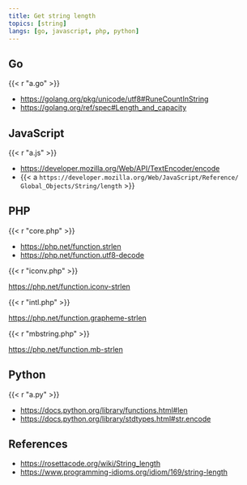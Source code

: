 ```yaml
---
title: Get string length
topics: [string]
langs: [go, javascript, php, python]
---
```


## Go

{{< r "a.go" >}}

- <https://golang.org/pkg/unicode/utf8#RuneCountInString>
- <https://golang.org/ref/spec#Length_and_capacity>

## JavaScript

{{< r "a.js" >}}

- <https://developer.mozilla.org/Web/API/TextEncoder/encode>
- {{< a `https://developer.mozilla.org/Web/JavaScript/Reference/
   Global_Objects/String/length` >}}

## PHP

{{< r "core.php" >}}

- <https://php.net/function.strlen>
- <https://php.net/function.utf8-decode>

{{< r "iconv.php" >}}

<https://php.net/function.iconv-strlen>

{{< r "intl.php" >}}

<https://php.net/function.grapheme-strlen>

{{< r "mbstring.php" >}}

<https://php.net/function.mb-strlen>

## Python

{{< r "a.py" >}}

- <https://docs.python.org/library/functions.html#len>
- <https://docs.python.org/library/stdtypes.html#str.encode>

## References

- <https://rosettacode.org/wiki/String_length>
- <https://www.programming-idioms.org/idiom/169/string-length>
